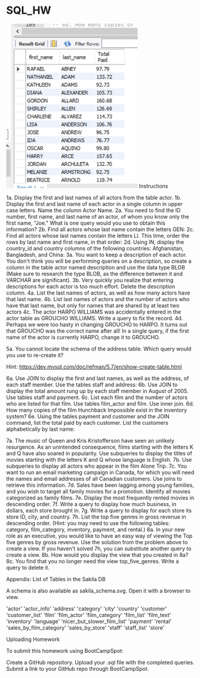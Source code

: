 # SQL_HW

![sql](Images/sql.jpg)
Instructions


1a. Display the first and last names of all actors from the table actor.
1b. Display the first and last name of each actor in a single column in upper case letters. Name the column Actor Name.
2a. You need to find the ID number, first name, and last name of an actor, of whom you know only the first name, "Joe." What is one query would you use to obtain this information?
2b. Find all actors whose last name contain the letters GEN:
2c. Find all actors whose last names contain the letters LI. This time, order the rows by last name and first name, in that order:
2d. Using IN, display the country_id and country columns of the following countries: Afghanistan, Bangladesh, and China:
3a. You want to keep a description of each actor. You don't think you will be performing queries on a description, so create a column in the table actor named description and use the data type BLOB (Make sure to research the type BLOB, as the difference between it and VARCHAR are significant).
3b. Very quickly you realize that entering descriptions for each actor is too much effort. Delete the description column.
4a. List the last names of actors, as well as how many actors have that last name.
4b. List last names of actors and the number of actors who have that last name, but only for names that are shared by at least two actors
4c. The actor HARPO WILLIAMS was accidentally entered in the actor table as GROUCHO WILLIAMS. Write a query to fix the record.
4d. Perhaps we were too hasty in changing GROUCHO to HARPO. It turns out that GROUCHO was the correct name after all! In a single query, if the first name of the actor is currently HARPO, change it to GROUCHO.

5a. You cannot locate the schema of the address table. Which query would you use to re-create it?


Hint: https://dev.mysql.com/doc/refman/5.7/en/show-create-table.html



6a. Use JOIN to display the first and last names, as well as the address, of each staff member. Use the tables staff and address:
6b. Use JOIN to display the total amount rung up by each staff member in August of 2005. Use tables staff and payment.
6c. List each film and the number of actors who are listed for that film. Use tables film_actor and film. Use inner join.
6d. How many copies of the film Hunchback Impossible exist in the inventory system?
6e. Using the tables payment and customer and the JOIN command, list the total paid by each customer. List the customers alphabetically by last name:





7a. The music of Queen and Kris Kristofferson have seen an unlikely resurgence. As an unintended consequence, films starting with the letters K and Q have also soared in popularity. Use subqueries to display the titles of movies starting with the letters K and Q whose language is English.
7b. Use subqueries to display all actors who appear in the film Alone Trip.
7c. You want to run an email marketing campaign in Canada, for which you will need the names and email addresses of all Canadian customers. Use joins to retrieve this information.
7d. Sales have been lagging among young families, and you wish to target all family movies for a promotion. Identify all movies categorized as family films.
7e. Display the most frequently rented movies in descending order.
7f. Write a query to display how much business, in dollars, each store brought in.
7g. Write a query to display for each store its store ID, city, and country.
7h. List the top five genres in gross revenue in descending order. (Hint: you may need to use the following tables: category, film_category, inventory, payment, and rental.)
8a. In your new role as an executive, you would like to have an easy way of viewing the Top five genres by gross revenue. Use the solution from the problem above to create a view. If you haven't solved 7h, you can substitute another query to create a view.
8b. How would you display the view that you created in 8a?
8c. You find that you no longer need the view top_five_genres. Write a query to delete it.



Appendix: List of Tables in the Sakila DB


A schema is also available as sakila_schema.svg. Open it with a browser to view.


'actor'
'actor_info'
'address'
'category'
'city'
'country'
'customer'
'customer_list'
'film'
'film_actor'
'film_category'
'film_list'
'film_text'
'inventory'
'language'
'nicer_but_slower_film_list'
'payment'
'rental'
'sales_by_film_category'
'sales_by_store'
'staff'
'staff_list'
'store'

Uploading Homework



To submit this homework using BootCampSpot:


Create a GitHub repository.
Upload your .sql file with the completed queries.
Submit a link to your GitHub repo through BootCampSpot.
